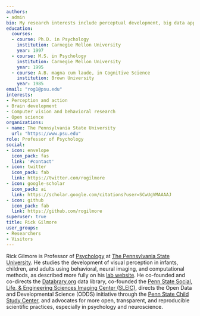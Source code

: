 ```yaml
---
authors:
- admin
bio: My research interests include perceptual development, big data approaches to behavioral science, and open science.
education:
  courses:
  - course: Ph.D. in Psychology
    institution: Carnegie Mellon University
    year: 1997
  - course: M.S. in Psychology
    institution: Carnegie Mellon University
    year: 1995
  - course: A.B. magna cum laude, in Cognitive Science
    institution: Brown University
    year: 1985
email: "rog1@psu.edu"
interests:
- Perception and action
- Brain development
- Computer vision and behavioral research
- Open science
organizations:
- name: The Pennsylvania State University
  url: "https://www.psu.edu"
role: Professor of Psychology
social:
- icon: envelope
  icon_pack: fas
  link: '#contact'
- icon: twitter
  icon_pack: fab
  link: https://twitter.com/rogilmore
- icon: google-scholar
  icon_pack: ai
  link: https://scholar.google.com/citations?user=SCwUgVMAAAAJ
- icon: github
  icon_pack: fab
  link: https://github.com/rogilmore
superuser: true
title: Rick Gilmore
user_groups:
- Researchers
- Visitors
---
```


Rick Gilmore is Professor of [Psychology](https://psych.la.psu.edu) at [The Pennsylvania State University](https://www.psu.edu).
He studies the development of visual perception in infants, children, and adults using behavioral, neural imaging, and computational methods, as described more fully on his [lab website](https://gilmore-lab.github.io).
He co-founded and co-directs the [Databrary.org](https://databrary.org) data library, co-founded the [Penn State Social, Life, & Engineering Sciences Imaging Center (SLEIC)](https://www.imaging.psu.edu), directs the Open Data and Developmental Science (ODDS) initiative through the [Penn State Child Study Center](https://csc.la.psu.edu/), and advocates for more open, transparent, and reproducible scientific practices, especially in psychology and neuroscience.
